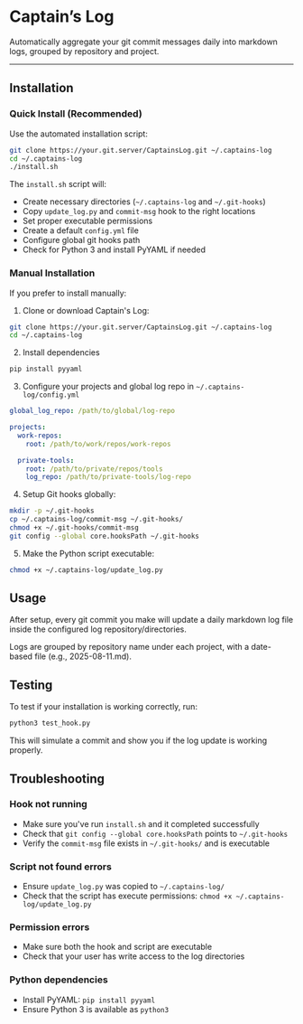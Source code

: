 # Captain’s Log

Automatically aggregate your git commit messages daily into markdown logs, grouped by repository and project.

---

## Installation

### Quick Install (Recommended)
Use the automated installation script:

```bash
git clone https://your.git.server/CaptainsLog.git ~/.captains-log
cd ~/.captains-log
./install.sh
```

The `install.sh` script will:
- Create necessary directories (`~/.captains-log` and `~/.git-hooks`)
- Copy `update_log.py` and `commit-msg` hook to the right locations
- Set proper executable permissions
- Create a default `config.yml` file
- Configure global git hooks path
- Check for Python 3 and install PyYAML if needed

### Manual Installation
If you prefer to install manually:

1. Clone or download Captain's Log:

```bash
git clone https://your.git.server/CaptainsLog.git ~/.captains-log
cd ~/.captains-log
```

2. Install dependencies

```bash
pip install pyyaml
```

3. Configure your projects and global log repo in `~/.captains-log/config.yml`

```yaml
global_log_repo: /path/to/global/log-repo

projects:
  work-repos:
    root: /path/to/work/repos/work-repos

  private-tools:
    root: /path/to/private/repos/tools
    log_repo: /path/to/private-tools/log-repo
```

4. Setup Git hooks globally:

```bash
mkdir -p ~/.git-hooks
cp ~/.captains-log/commit-msg ~/.git-hooks/
chmod +x ~/.git-hooks/commit-msg
git config --global core.hooksPath ~/.git-hooks
```

5. Make the Python script executable:

```bash
chmod +x ~/.captains-log/update_log.py
```

## Usage
After setup, every git commit you make will update a daily markdown log file inside the configured log repository/directories.

Logs are grouped by repository name under each project, with a date-based file (e.g., 2025-08-11.md).

## Testing
To test if your installation is working correctly, run:

```bash
python3 test_hook.py
```

This will simulate a commit and show you if the log update is working properly.

## Troubleshooting

### Hook not running
- Make sure you've run `install.sh` and it completed successfully
- Check that `git config --global core.hooksPath` points to `~/.git-hooks`
- Verify the `commit-msg` file exists in `~/.git-hooks/` and is executable

### Script not found errors
- Ensure `update_log.py` was copied to `~/.captains-log/`
- Check that the script has execute permissions: `chmod +x ~/.captains-log/update_log.py`

### Permission errors
- Make sure both the hook and script are executable
- Check that your user has write access to the log directories

### Python dependencies
- Install PyYAML: `pip install pyyaml`
- Ensure Python 3 is available as `python3`